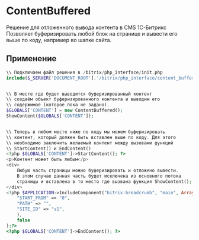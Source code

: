 ContentBuffered
================

Решение для отложенного вывода контента в CMS 1С-Битрикс
Позволяет буферизировать любой блок на странице и вывести его выше по коду, например во шапке сайта.

Применение
----------

`````php
\\ Подключаем файл решения в /bitrix/php_interface/init.php
include($_SERVER['DOCUMENT_ROOT'].'/bitrix/php_interface/content_buffered.php');


\\ В месте где будет выводится буферизированный контент 
\\ создаём объект буферизированного контента и выводим его 
\\ содержимое (которое пока не задано).
$GLOBALS['CONTENT'] = new ContentBuffered();
ShowContent($GLOBALS['CONTENT']);


\\ Теперь в любом месте ниже по коду мы можем буферизировать 
\\ контент, который должен быть вставлен выше по коду. Для этого 
\\ необходимо заключить желаемый контент между вызовами функций 
\\ StartContent() и EndContent()
<?php $GLOBALS['CONTENT']->StartContent(); ?>
<p>Контент может быть любым</p>
<div>
	Любую часть страницы можно буферизировать и отложено вывести. 
	В этом случае данная часть будет исключена из основного потока 
	страницы и вставлена в то место где вызвана функция ShowContent();
</div>
<?php $APPLICATION->IncludeComponent("bitrix:breadcrumb", "main", Array(
	"START_FROM" => "0",
	"PATH" => "",
	"SITE_ID" => "s1",
	),
	false
);?>
<?php $GLOBALS['CONTENT']->EndContent(); ?>
`````
